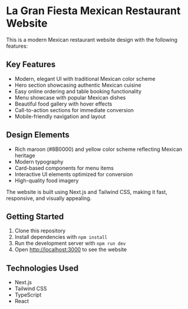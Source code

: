 # La Gran Fiesta Mexican Restaurant Website

This is a modern Mexican restaurant website design with the following features:

## Key Features
- Modern, elegant UI with traditional Mexican color scheme
- Hero section showcasing authentic Mexican cuisine
- Easy online ordering and table booking functionality
- Menu showcase with popular Mexican dishes
- Beautiful food gallery with hover effects
- Call-to-action sections for immediate conversion
- Mobile-friendly navigation and layout

## Design Elements
- Rich maroon (#8B0000) and yellow color scheme reflecting Mexican heritage
- Modern typography
- Card-based components for menu items
- Interactive UI elements optimized for conversion
- High-quality food imagery

The website is built using Next.js and Tailwind CSS, making it fast, responsive, and visually appealing.

## Getting Started
1. Clone this repository
2. Install dependencies with `npm install`
3. Run the development server with `npm run dev`
4. Open [http://localhost:3000](http://localhost:3000) to see the website

## Technologies Used
- Next.js
- Tailwind CSS
- TypeScript
- React
